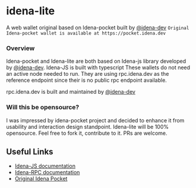 # idena-lite
A web wallet original based on Idena-pocket built by [@idena-dev](https://github.com/idena-dev)
```Original Idena-pocket wallet is available at https://pocket.idena.dev```

### Overview
Idena-pocket and Idena-lite are both based on Idena-js library developed by [@idena-dev](https://github.com/idena-dev). Idena-JS is built with typescript
These wallets do not need an active node needed to run. 
They are using rpc.idena.dev as the reference endpoint since their is no public rpc endpoint available.

rpc.idena.dev is built and maintained by [@idena-dev](https://github.com/idena-dev/idena-pocket)

### Will this be opensource?
I was impressed by idena-pocket project and decided to enhance it from usability and interaction design standpoint. 
Idena-lite will be 100% opensource. Feel free to fork it, contribute to it. PRs are welcome.

## Useful Links
- [Idena-JS documentation](https://www.idena.dev/idena-js/quick-start)
- [Idena-RPC documentation](https://github.com/idena-dev/idena-rpc)
- [Original Idena Pocket](https://github.com/idena-dev/idena-pocket)




